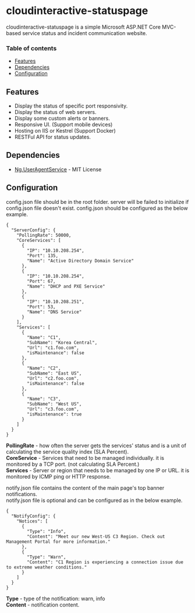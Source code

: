 # cloudinteractive-statuspage

cloudinteractive-statuspage is a simple Microsoft ASP.NET Core MVC-based service status and incident communication website.

### Table of contents
* [Features](#features)
* [Dependencies](#dependencies)
* [Configuration](#configuration)

## Features
* Display the status of specific port responsivity.
* Display the status of web servers.
* Display some custom alerts or banners.
* Responsive UI. (Support mobile devices)
* Hosting on IIS or Kestrel (Support Docker)
* RESTFul API for status updates.

## Dependencies
* [Ng.UserAgentService](https://github.com/DannyBoyNg/UserAgentService) - MIT License

## Configuration
config.json file should be in the root folder. server will be failed to initialize if config.json file doesn't exist.
config.json should be configured as the below example.

```
{
  "ServerConfig": {
    "PollingRate": 50000,
    "CoreServices": [
      {
        "IP": "10.10.208.254",
        "Port": 135,
        "Name": "Active Directory Domain Service"
      },
      {
        "IP": "10.10.208.254",
        "Port": 67,
        "Name": "DHCP and PXE Service"
      },
      {
        "IP": "10.10.208.251",
        "Port": 53,
        "Name": "DNS Service"
      }
    ],
    "Services": [
      {
        "Name": "C1",
        "SubName": "Korea Central",
        "Url": "c1.foo.com",
        "isMaintenance": false 
      },
      {
        "Name": "C2",
        "SubName": "East US",
        "Url": "c2.foo.com",
        "isMaintenance": false 
      },
      {
        "Name": "C3",
        "SubName": "West US",
        "Url": "c3.foo.com",
        "isMaintenance": true 
      }
    ] 
  } 
}
```
**PollingRate** - how often the server gets the services' status and is a unit of calculating the service quality index (SLA Percent).  
**CoreService** - Services that need to be managed individually. it is monitored by a TCP port. (not calculating SLA Percent.)  
**Services** - Server or region that needs to be managed by one IP or URL. it is monitored by ICMP ping or HTTP response.  

notify.json file contains the content of the main page's top banner notifications.   
notify.json file is optional and can be configured as in the below example.  

```
{
  "NotifyConfig": {
    "Notices": [
      {
        "Type": "Info",
        "Content": "Meet our new West-US C3 Region. Check out Management Portal for more information."
      },
      {
        "Type": "Warn",
        "Content": "C1 Region is experiencing a connection issue due to extreme weather conditions."
      }
    ] 
  } 
}
```

**Type** - type of the notification: warn, info  
**Content** - notification content.
